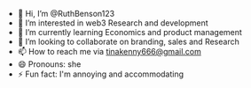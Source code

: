 - 👋 Hi, I’m @RuthBenson123
- 👀 I’m interested in web3 Research and development 
- 🌱 I’m currently learning Economics and product management 
- 💞️ I’m looking to collaborate on branding, sales and Research  
- 📫 How to reach me via tinakenny666@gmail.com 
- 😄 Pronouns: she
- ⚡ Fun fact: I'm annoying and accommodating

<!---
RuthBenson123/RuthBenson123 is a ✨ special ✨ repository because its `README.md` (this file) appears on your GitHub profile.
You can click the Preview link to take a look at your changes.
--->
